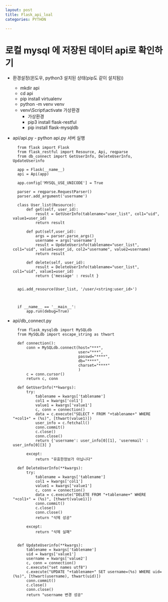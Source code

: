 ```yaml
---
layout: post
title: Flask_api_loal
categories: PYTHON

---
```


# 로컬 mysql 에 저장된 데이터 api로 확인하기

* 환경설정(윈도우, python3 설치된 상태(pip도 같이 설치됨))
  * mkdir api
  * cd api
  * pip install virtualenv
  * python -m venv venv
  * venv\Script\activate 가상환경
    * 가상환경
    * pip3 install flask-restful
    * pip install flask-mysqldb
  
  
* api/api.py   - python api.py 서버 실행

        from flask import Flask
        from flask_restful import Resource, Api, reqparse
        from db_connect import GetUserInfo, DeleteUserInfo, UpdateUserinfo

        app = Flask(__name__)
        api = Api(app)

        app.config['MYSQL_USE_UNICODE'] = True

        parser = reqparse.RequestParser()
        parser.add_argument('username')

        class User_list(Resource):
            def get(self, user_id):
                result = GetUserInfo(tablename="user_list", col1="uid", value1=user_id)
                return result

            def put(self,user_id):
                args = parser.parse_args()
                username = args['username']
                result = UpdateUserinfo(tablename="user_list", col1="uid", value1=user_id, col2="username", value2=username)
                return result

            def delete(self, user_id):
                result = DeleteUserInfo(tablename="user_list", col1="uid", value1=user_id)
                return {'message' : result }


        api.add_resource(User_list, '/user/<string:user_id>')



        if __name__ == '__main__':
            app.run(debug=True)
          
         
* api/db_connect.py

        from flask_mysqldb import MySQLdb
        from MySQLdb import escape_string as thwart

        def connection():
            conn = MySQLdb.connect(host="***",
                                   user="***",
                                   passwd="****",
                                   db="****",
                                   charset="****"
                                   )
            c = conn.cursor()
            return c, conn

        def GetUserInfo(**kwargs):
            try:
                tablename = kwargs['tablename']
                col1 = kwargs['col1']
                value1 = kwargs['value1']
                c, conn = connection()
                data = c.execute("SELECT * FROM "+tablename+" WHERE "+col1+" = (%s)", [thwart(value1)])
                user_info = c.fetchall()
                conn.commit()
                c.close()
                conn.close()
                return {'username': user_info[0][1], 'useremail' : user_info[0][3] }

            except:
                return "유효한정보가 아닙니다"

        def DeleteUserInfo(**kwargs):
            try:
                tablename = kwargs['tablename']
                col1 = kwargs['col1']
                value1 = kwargs['value1']
                c, conn = connection()
                data = c.execute("DELETE FROM "+tablename+" WHERE "+col1+" = (%s)", [thwart(value1)])
                conn.commit()
                c.close()
                conn.close()
                return "삭제 성공"

            except:
                return "삭제 실패"


        def UpdateUserinfo(**kwargs):
            tablename = kwargs['tablename']
            uid = kwargs['value1']
            username = kwargs['value2']
            c, conn = connection()
            c.execute("set names utf8")
            c.execute("UPDATE "+tablename+" SET username=(%s) WHERE uid=(%s)", [thwart(username), thwart(uid)])
            conn.commit()
            c.close()
            conn.close()
            return "username 변경 성공"
